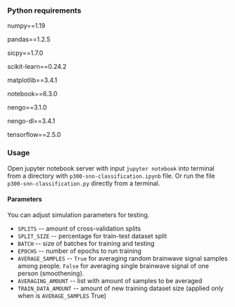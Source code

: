 ### Python requirements

numpy==1.19

pandas==1.2.5

sicpy==1.7.0

scikit-learn==0.24.2

matplotlib==3.4.1

notebook==6.3.0

nengo==3.1.0

nengo-dl==3.4.1

tensorflow==2.5.0

### Usage

Open jupyter notebook server with input `jupyter notebook` into terminal from a directory with `p300-snn-classification.ipynb` file. Or run the file `p300-snn-classification.py` directly from a terminal.

#### Parameters

You can adjust simulation parameters for testing.

- `SPLITS` -- amount of cross-validation splits
- `SPLIT_SIZE` -- percentage for train-test dataset split
- `BATCH` -- size of batches for training and testing
- `EPOCHS` -- number of epochs to run training
- `AVERAGE_SAMPLES` -- `True` for averaging random brainwave signal samples among people. `False` for averaging single brainwave signal of one person (smoothening).
- `AVERAGING_AMOUNT` -- list with amount of samples to be averaged
- `TRAIN_DATA_AMOUNT` -- amount of new training dataset size (applied only when is `AVERAGE_SAMPLES` True)

